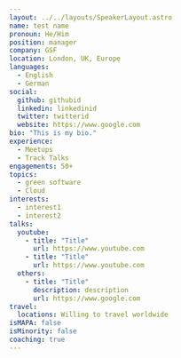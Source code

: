 ```yaml
---
layout: ../../layouts/SpeakerLayout.astro 
name: test name
pronoun: He/Him
position: manager
company: GSF
location: London, UK, Europe
languages: 
  - English
  - German
social: 
  github: githubid
  linkedin: linkedinid
  twitter: twitterid
  website: https://www.google.com
bio: "This is my bio."
experience: 
  - Meetups
  - Track Talks
engagements: 50+
topics: 
  - green software
  - Cloud
interests: 
  - interest1
  - interest2
talks:
  youtube: 
    - title: "Title"
      url: https://www.youtube.com
    - title: "Title"
      url: https://www.youtube.com
  others: 
    - title: "Title"
      description: description
      url: https://www.google.com
travel: 
  locations: Willing to travel worldwide
isMAPA: false
isMinority: false
coaching: true
---
```

